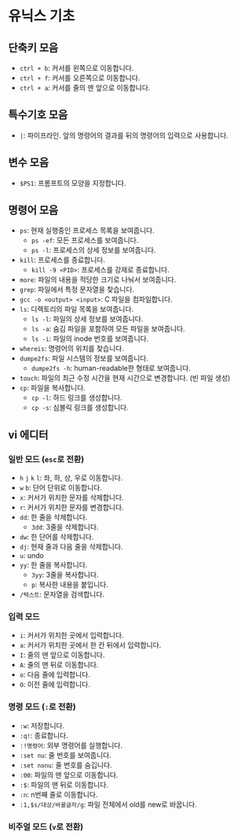 # 유닉스 기초

## 단축키 모음

- `ctrl + b`: 커서를 왼쪽으로 이동합니다.
- `ctrl + f`: 커서를 오른쪽으로 이동합니다.
- `ctrl + a`: 커서를 줄의 맨 앞으로 이동합니다.

## 특수기호 모음

- `|`: 파이프라인. 앞의 명령어의 결과를 뒤의 명령어의 입력으로 사용합니다.

## 변수 모음

- `$PS1`: 프롬프트의 모양을 지정합니다.

## 명령어 모음

- `ps`: 현재 실행중인 프로세스 목록을 보여줍니다.
  - `ps -ef`: 모든 프로세스를 보여줍니다.
  - `ps -l`: 프로세스의 상세 정보를 보여줍니다.
- `kill`: 프로세스를 종료합니다.
  - `kill -9 <PID>`: 프로세스를 강제로 종료합니다.
- `more`: 파일의 내용을 적당한 크기로 나눠서 보여줍니다.
- `grep`: 파일에서 특정 문자열을 찾습니다.
- `gcc -o <output> <input>`: C 파일을 컴파일합니다.
- `ls`: 디렉토리의 파일 목록을 보여줍니다.
  - `ls -l`: 파일의 상세 정보를 보여줍니다.
  - `ls -a`: 숨김 파일을 포함하여 모든 파일을 보여줍니다.
  - `ls -i`: 파일의 inode 번호를 보여줍니다.
- `whereis`: 명령어의 위치를 찾습니다.
- `dumpe2fs`: 파일 시스템의 정보를 보여줍니다.
  - `dumpe2fs -h`: human-readable한 형태로 보여줍니다.
- `touch`: 파일의 최근 수정 시간을 현재 시간으로 변경합니다. (빈 파일 생성)
- `cp`: 파일을 복사합니다.
  - `cp -l`: 하드 링크를 생성합니다.
  - `cp -s`: 심볼릭 링크를 생성합니다.

## vi 에디터

### 일반 모드 (`esc`로 전환)

- `h` `j` `k` `l`: 좌, 하, 상, 우로 이동합니다.
- `w` `b`: 단어 단위로 이동합니다.
- `x`: 커서가 위치한 문자를 삭제합니다.
- `r`: 커서가 위치한 문자를 변경합니다.
- `dd`: 한 줄을 삭제합니다.
  - `3dd`: 3줄을 삭제합니다.
- `dw`: 한 단어를 삭제합니다.
- `dj`: 현재 줄과 다음 줄을 삭제합니다.
- `u`: undo
- `yy`: 한 줄을 복사합니다.
  - `3yy`: 3줄을 복사합니다.
  - `p`: 복사한 내용을 붙입니다.
- `/텍스트`: 문자열을 검색합니다.

### 입력 모드

- `i`: 커서가 위치한 곳에서 입력합니다.
- `a`: 커서가 위치한 곳에서 한 칸 뒤에서 입력합니다.
- `I`: 줄의 맨 앞으로 이동합니다.
- `A`: 줄의 맨 뒤로 이동합니다.
- `o`: 다음 줄에 입력합니다.
- `O`: 이전 줄에 입력합니다.

### 명령 모드 (`:`로 전환)

- `:w`: 저장합니다.
- `:q!`: 종료합니다.
- `:!명령어`: 외부 명령어를 실행합니다.
- `:set nu`: 줄 번호를 보여줍니다.
- `:set nonu`: 줄 번호를 숨깁니다.
- `:00`: 파일의 맨 앞으로 이동합니다.
- `:$`: 파일의 맨 뒤로 이동합니다.
- `:n`: n번째 줄로 이동합니다.
- `:1,$s/대상/바꿀글자/g`: 파일 전체에서 old를 new로 바꿉니다.

### 비주얼 모드 (`v`로 전환)
